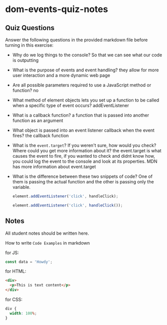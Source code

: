 # dom-events-quiz-notes

## Quiz Questions

Answer the following questions in the provided markdown file before turning in this exercise:

- Why do we log things to the console?
  So that we can see what our code is outputting
- What is the purpose of events and event handling?
  they allow for more user interaction and a more dynamic web page
- Are all possible parameters required to use a JavaScript method or function?
  no
- What method of element objects lets you set up a function to be called when a specific type of event occurs?
  addEventListener
- What is a callback function?
  a function that is passed into another function as an argument
- What object is passed into an event listener callback when the event fires?
  the callback function
- What is the `event.target`? If you weren't sure, how would you check? Where could you get more information about it?
  the event.target is what causes the event to fire, if you wanted to check and didnt know how, you could log the event to the console and look at its properties. MDN has more information about event.target
- What is the difference between these two snippets of code?
  One of them is passing the actual function and the other is passing only the variable.

  ```js
  element.addEventListener('click', handleClick);
  ```

  ```js
  element.addEventListener('click', handleClick());
  ```

## Notes

All student notes should be written here.

How to write `Code Examples` in markdown

for JS:

```javascript
const data = 'Howdy';
```

for HTML:

```html
<div>
  <p>This is text content</p>
</div>
```

for CSS:

```css
div {
  width: 100%;
}
```
